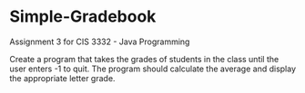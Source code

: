 # Simple-Gradebook
Assignment 3 for CIS 3332 - Java Programming

Create a program that takes the grades of students in the class until the user enters -1 to quit. The program should calculate the average and display the appropriate letter grade.
